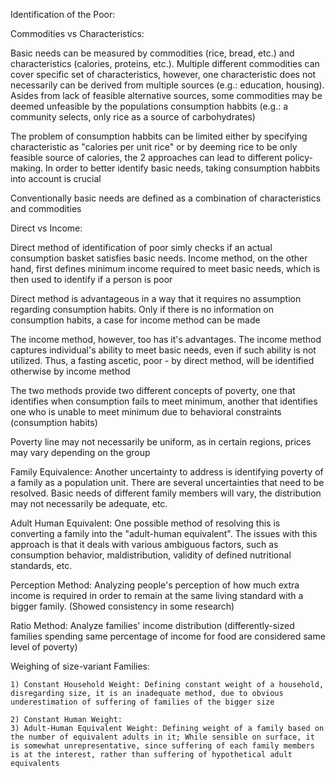 Identification of the Poor:

Commodities vs Characteristics:

  Basic needs can be measured by commodities (rice, bread, etc.) and characteristics (calories, proteins, etc.). Multiple different commodities can cover specific set of characteristics, however, one characteristic does not necessarily can be derived from multiple sources (e.g.: education, housing). Asides from lack of feasible alternative sources, some commodities may be deemed unfeasible by the populations consumption habbits (e.g.: a community selects, only rice as a source of carbohydrates)

  The problem of consumption habbits can be limited either by specifying characteristic as "calories per unit rice" or by deeming rice to be only feasible source of calories, the 2 approaches can lead to different policy-making. In order to better identify basic needs, taking consumption habbits into account is crucial

  Conventionally basic needs are defined as a combination of characteristics and commodities

Direct vs Income:

  Direct method of identification of poor simly checks if an actual consumption basket satisfies basic needs. Income method, on the other hand, first defines minimum income required to meet basic needs, which is then used to identify if a person is poor

  Direct method is advantageous in a way that it requires no assumption regarding consumption habits. Only if there is no information on consumption habits, a case for income method can be made

  The income method, however, too has it's advantages. The income method captures individual's ability to meet basic needs, even if such ability is not utilized. Thus, a fasting ascetic, poor - by direct method, will be identified otherwise by income method

  The two methods provide two different concepts of poverty, one that identifies when consumption fails to meet minimum, another that identifies one who is unable to meet minimum due to behavioral constraints (consumption habits)

Poverty line may not necessarily be uniform, as in certain regions, prices may vary depending on the group

Family Equivalence: Another uncertainty to address is identifying poverty of a family as a population unit. There are several uncertainties that need to be resolved. Basic needs of different family members will vary, the distribution may not necessarily be adequate, etc.

  Adult Human Equivalent: One possible method of resolving this is converting a family into the "adult-human equivalent". The issues with this approach is that it deals with various ambiguous factors, such as consumption behavior, maldistribution, validity of defined nutritional standards, etc.

  Perception Method: Analyzing people's perception of how much extra income is required in order to remain at the same living standard with a bigger family. (Showed consistency in some research)

  Ratio Method: Analyze families' income distribution (differently-sized families spending same percentage of income for food are considered same level of poverty)

  Weighing of size-variant Families:

    1) Constant Household Weight: Defining constant weight of a household, disregarding size, it is an inadequate method, due to obvious underestimation of suffering of families of the bigger size

    2) Constant Human Weight: 
    3) Adult-Human Equivalent Weight: Defining weight of a family based on the number of equivalent adults in it; While sensible on surface, it is somewhat unrepresentative, since suffering of each family members is at the interest, rather than suffering of hypothetical adult equivalents




